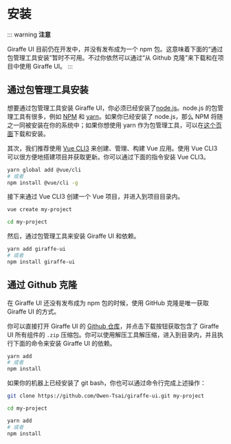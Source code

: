 # 安装

::: warning
**注意**

Giraffe UI 目前仍在开发中，并没有发布成为一个 npm 包。这意味着下面的“通过包管理工具安装”暂时不可用。不过你依然可以通过“从 Github 克隆”来下载和在项目中使用 Giraffe UI。
:::

## 通过包管理工具安装 <Badge text="暂不可用" type="error"/>

想要通过包管理工具安装 Giraffe UI，你必须已经安装了[node.js](https://nodejs.org/en/)。node.js 的包管理工具有很多，例如 [NPM](https://www.npmjs.com/) 和 [yarn](https://www.yarnpkg.com/lang/en/)。如果你已经安装了 node.js，那么 NPM 将随之一同被安装在你的系统中；如果你想使用 yarn 作为包管理工具，可以在[这个页面](https://www.yarnpkg.com/en/docs/install)下载和安装。

其次，我们推荐使用 [Vue CLI3](https://cli.vuejs.org/) 来创建、管理、构建 Vue 应用。使用 Vue CLI3 可以很方便地搭建项目并获取更新。你可以通过下面的指令安装 Vue CLI3。

```bash
yarn global add @vue/cli
# 或者
npm install @vue/cli -g
```

接下来通过 Vue CLI3 创建一个 Vue 项目，并进入到项目目录内。

```bash
vue create my-project

cd my-project
```

然后，通过包管理工具来安装 Giraffe UI 和依赖。

```bash
yarn add giraffe-ui
# 或者
npm install giraffe-ui
```

## 通过 Github 克隆

在 Giraffe UI 还没有发布成为 npm 包的时候，使用 GitHub 克隆是唯一获取 Giraffe UI 的方式。

你可以直接打开 Giraffe UI 的 [Github 仓库](https://github.com/Owen-Tsai/giraffe-ui)，并点击下载按钮获取包含了 Giraffe UI 所有组件的 `.zip` 压缩包。你可以使用解压工具解压缩，进入到目录内，并且执行下面的命令来安装 Giraffe UI 的依赖。

```bash
yarn add
# 或者
npm install
```

如果你的机器上已经安装了 git bash，你也可以通过命令行完成上述操作：

```bash
git clone https://github.com/Owen-Tsai/giraffe-ui.git my-project

cd my-project

yarn add
# 或者
npm install
```